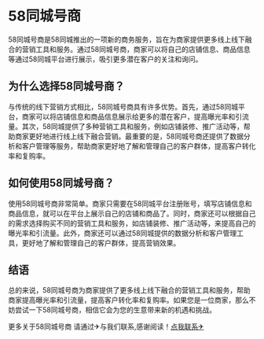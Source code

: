 # 58同城号商

58同城号商是58同城推出的一项新的商务服务，旨在为商家提供更多线上线下融合的营销工具和服务。通过58同城号商，商家可以将自己的店铺信息、商品信息等通过58同城平台进行展示，吸引更多潜在客户的关注和询问。

## 为什么选择58同城号商？

与传统的线下营销方式相比，58同城号商具有许多优势。首先，通过58同城平台，商家可以将店铺信息和商品信息展示给更多的潜在客户，提高曝光率和引流量。其次，58同城提供了多种营销工具和服务，例如店铺装修、推广活动等，帮助商家更好地进行线上线下融合营销。最重要的是，58同城号商还提供了数据分析和客户管理等服务，帮助商家更好地了解和管理自己的客户群体，提高客户转化率和复购率。

## 如何使用58同城号商？

使用58同城号商非常简单。商家只需要在58同城平台注册账号，填写店铺信息和商品信息，就可以在平台上展示自己的店铺和商品了。同时，商家还可以根据自己的需求选择购买不同的营销工具和服务，如店铺装修、推广活动等，来提高自己的曝光率和引流量。此外，商家还可以通过58同城提供的数据分析和客户管理工具，更好地了解和管理自己的客户群体，提高营销效果。

## 结语

总的来说，58同城号商为商家提供了更多线上线下融合的营销工具和服务，帮助商家提高曝光率和引流量，提高客户转化率和复购率。如果您是一位商家，那么不妨尝试一下58同城号商，相信它会为您的生意带来新的机遇和挑战。

更多关于58同城号商 请通过✈与我们联系,感谢阅读！[点我联系✈](https://us.k02.cc)
